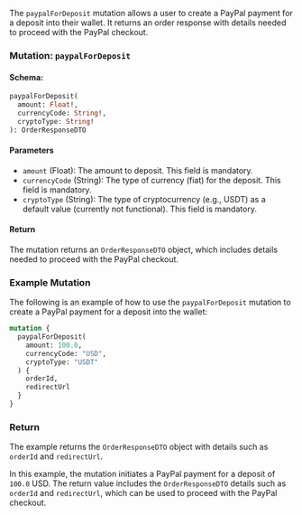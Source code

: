 The `paypalForDeposit` mutation allows a user to create a PayPal payment for a deposit into their wallet. It returns an order response with details needed to proceed with the PayPal checkout.

### Mutation: `paypalForDeposit`

#### Schema:
```graphql
paypalForDeposit(
  amount: Float!,
  currencyCode: String!,
  cryptoType: String!
): OrderResponseDTO
```

#### Parameters

- `amount` (Float): The amount to deposit. This field is mandatory.
- `currencyCode` (String): The type of currency (fiat) for the deposit. This field is mandatory.
- `cryptoType` (String): The type of cryptocurrency (e.g., USDT) as a default value (currently not functional). This field is mandatory.

#### Return

The mutation returns an `OrderResponseDTO` object, which includes details needed to proceed with the PayPal checkout.

### Example Mutation

The following is an example of how to use the `paypalForDeposit` mutation to create a PayPal payment for a deposit into the wallet:

```graphql
mutation {
  paypalForDeposit(
    amount: 100.0,
    currencyCode: "USD",
    cryptoType: "USDT"
  ) {
    orderId,
    redirectUrl
  }
}
```

### Return

The example returns the `OrderResponseDTO` object with details such as `orderId` and `redirectUrl`.

In this example, the mutation initiates a PayPal payment for a deposit of `100.0` USD. The return value includes the `OrderResponseDTO` details such as `orderId` and `redirectUrl`, which can be used to proceed with the PayPal checkout.